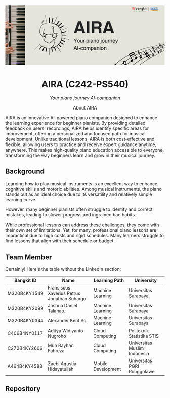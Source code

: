 
<div align="center">
      <img src="../assets/AIRA-Banner.png" alt="Logo">
</div>

<h1 align="center">AIRA (C242-PS540)</h1>
<p align="center"><em>Your piano journey AI-companion</em></p>


<p align="center">About AIRA</p>

AIRA is an innovative AI-powered piano companion designed to enhance the learning experience for beginner pianists. By providing detailed feedback on users' recordings, AIRA helps identify specific areas for improvement, offering a personalized and focused path for musical development. Unlike traditional lessons, AIRA is both cost-effective and flexible, allowing users to practice and receive expert guidance anytime, anywhere. This makes high-quality piano education accessible to everyone, transforming the way beginners learn and grow in their musical journey.

## Background
Learning how to play musical instruments is an excellent way to enhance cognitive skills and motoric abilities. Among musical instruments, the piano stands out as an ideal choice due to its versatility and relatively simple learning curve.

However, many beginner pianists often struggle to identify and correct mistakes, leading to slower progress and ingrained bad habits.

While professional lessons can address these challenges, they come with their own set of limitations. Yet, for many, professional piano lessons are impractical due to high costs and rigid schedules. Many learners struggle to find lessons that align with their schedule or budget.

## Team Member
Certainly! Here's the table without the LinkedIn section:

| Bangkit ID | Name | Learning Path | University |
| ---      | ---       | ---       | ---       |
| M320B4KY1549 | Fransiscus Xaverius Petrus Jonathan Suhargo | Machine Learning | Universitas Surabaya |
| M320B4KY2099 | Joshua Daniel Talahatu | Machine Learning | Universitas Surabaya |
| M320B4KY0344 | Alexander Kent So | Machine Learning | Universitas Surabaya |
| C406B4NY0117 | Aditya Widiyanto Nugroho | Cloud Computing | Politeknik Statistika STIS |
| C272B4KY2606 | Muh Rayhan Fahreza | Cloud Computing | Universitas Muslim Indonesia |
| A464B4KY4588 | Zaebi Agustia Hidayatullah | Mobile Development | Universitas PGRI Ronggolawe |

## Repository
